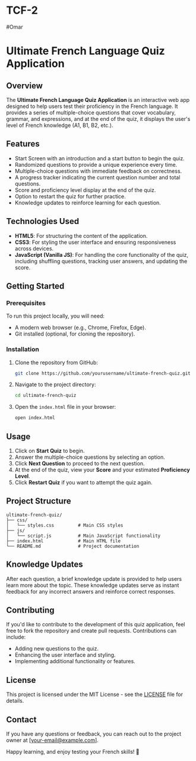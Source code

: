 # TCF-2

#Omar
# Ultimate French Language Quiz Application

## Overview
The **Ultimate French Language Quiz Application** is an interactive web app designed to help users test their proficiency in the French language. It provides a series of multiple-choice questions that cover vocabulary, grammar, and expressions, and at the end of the quiz, it displays the user's level of French knowledge (A1, B1, B2, etc.).

## Features
- Start Screen with an introduction and a start button to begin the quiz.
- Randomized questions to provide a unique experience every time.
- Multiple-choice questions with immediate feedback on correctness.
- A progress tracker indicating the current question number and total questions.
- Score and proficiency level display at the end of the quiz.
- Option to restart the quiz for further practice.
- Knowledge updates to reinforce learning for each question.

## Technologies Used
- **HTML5**: For structuring the content of the application.
- **CSS3**: For styling the user interface and ensuring responsiveness across devices.
- **JavaScript (Vanilla JS)**: For handling the core functionality of the quiz, including shuffling questions, tracking user answers, and updating the score.

## Getting Started
### Prerequisites
To run this project locally, you will need:
- A modern web browser (e.g., Chrome, Firefox, Edge).
- Git installed (optional, for cloning the repository).

### Installation
1. Clone the repository from GitHub:
   ```sh
   git clone https://github.com/yourusername/ultimate-french-quiz.git
   ```
2. Navigate to the project directory:
   ```sh
   cd ultimate-french-quiz
   ```
3. Open the `index.html` file in your browser:
   ```sh
   open index.html
   ```

## Usage
1. Click on **Start Quiz** to begin.
2. Answer the multiple-choice questions by selecting an option.
3. Click **Next Question** to proceed to the next question.
4. At the end of the quiz, view your **Score** and your estimated **Proficiency Level**.
5. Click **Restart Quiz** if you want to attempt the quiz again.

## Project Structure
```
ultimate-french-quiz/
├── css/
│   └── styles.css         # Main CSS styles
├── js/
│   └── script.js          # Main JavaScript functionality
├── index.html             # Main HTML file
└── README.md              # Project documentation
```

## Knowledge Updates
After each question, a brief knowledge update is provided to help users learn more about the topic. These knowledge updates serve as instant feedback for any incorrect answers and reinforce correct responses.

## Contributing
If you'd like to contribute to the development of this quiz application, feel free to fork the repository and create pull requests. Contributions can include:
- Adding new questions to the quiz.
- Enhancing the user interface and styling.
- Implementing additional functionality or features.

## License
This project is licensed under the MIT License - see the [LICENSE](LICENSE) file for details.

## Contact
If you have any questions or feedback, you can reach out to the project owner at [your-email@example.com].

Happy learning, and enjoy testing your French skills! 🎉
